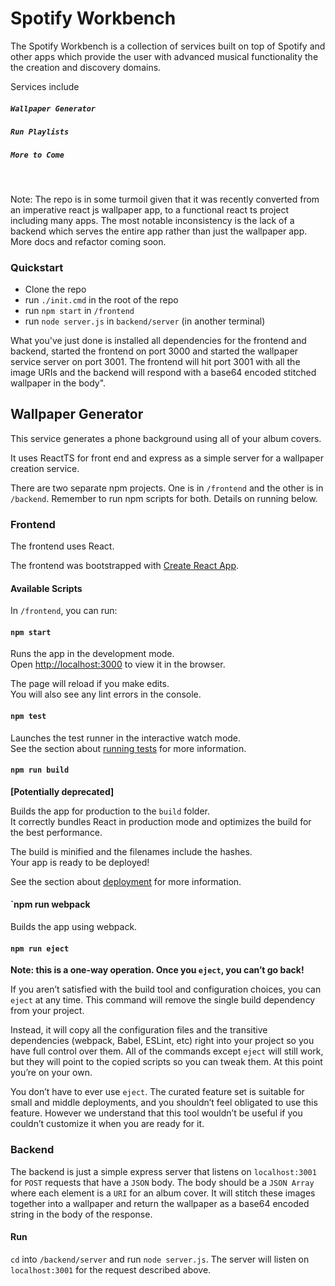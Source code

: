 # Spotify Workbench

The Spotify Workbench is a collection of services built on top of Spotify and other apps which provide the user with advanced musical functionality the the creation and discovery domains.

Services include

##### `Wallpaper Generator`

##### `Run Playlists`

##### `More to Come`

<br>

Note: The repo is in some turmoil given that it was recently converted from an imperative react js wallpaper app, to a functional react ts project including many apps. The most notable inconsistency is the lack of a backend which serves the entire app rather than just the wallpaper app. More docs and refactor coming soon.

### Quickstart

- Clone the repo
- run `./init.cmd` in the root of the repo
- run `npm start` in `/frontend`
- run `node server.js` in `backend/server` (in another terminal)

What you've just done is installed all dependencies for the frontend and backend, started the frontend on port 3000 and started the wallpaper service server on port 3001. The frontend will hit port 3001 with all the image URIs and the backend will respond with a base64 encoded stitched wallpaper in the body".

## Wallpaper Generator

This service generates a phone background using all of your album covers.

It uses ReactTS for front end and express as a simple server for a wallpaper creation service.

There are two separate npm projects. One is in `/frontend` and the other is in `/backend`. Remember to run npm scripts for both. Details on running below.

### Frontend

The frontend uses React.

The frontend was bootstrapped with [Create React App](https://github.com/facebook/create-react-app).

#### Available Scripts

In `/frontend`, you can run:

#### `npm start`

Runs the app in the development mode.<br />
Open [http://localhost:3000](http://localhost:3000) to view it in the browser.

The page will reload if you make edits.<br />
You will also see any lint errors in the console.

#### `npm test`

Launches the test runner in the interactive watch mode.<br />
See the section about [running tests](https://facebook.github.io/create-react-app/docs/running-tests) for more information.

#### `npm run build`

**[Potentially deprecated]**

Builds the app for production to the `build` folder.<br />
It correctly bundles React in production mode and optimizes the build for the best performance.

The build is minified and the filenames include the hashes.<br />
Your app is ready to be deployed!

See the section about [deployment](https://facebook.github.io/create-react-app/docs/deployment) for more information.

#### `npm run webpack

Builds the app using webpack.

#### `npm run eject`

**Note: this is a one-way operation. Once you `eject`, you can’t go back!**

If you aren’t satisfied with the build tool and configuration choices, you can `eject` at any time. This command will remove the single build dependency from your project.

Instead, it will copy all the configuration files and the transitive dependencies (webpack, Babel, ESLint, etc) right into your project so you have full control over them. All of the commands except `eject` will still work, but they will point to the copied scripts so you can tweak them. At this point you’re on your own.

You don’t have to ever use `eject`. The curated feature set is suitable for small and middle deployments, and you shouldn’t feel obligated to use this feature. However we understand that this tool wouldn’t be useful if you couldn’t customize it when you are ready for it.

### Backend

The backend is just a simple express server that listens on `localhost:3001` for `POST` requests that have a `JSON` body. The body should be a `JSON Array` where each element is a `URI` for an album cover. It will stitch these images together into a wallpaper and return the wallpaper as a base64 encoded string in the body of the response.

#### Run

`cd` into `/backend/server` and run `node server.js`. The server will listen on `localhost:3001` for the request described above.
